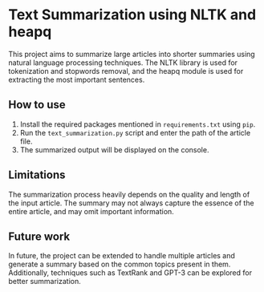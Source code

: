 # Text Summarization using NLTK and heapq

This project aims to summarize large articles into shorter summaries using natural language processing techniques. The NLTK library is used for tokenization and stopwords removal, and the heapq module is used for extracting the most important sentences.

## How to use
1. Install the required packages mentioned in `requirements.txt` using `pip`.
2. Run the `text_summarization.py` script and enter the path of the article file.
3. The summarized output will be displayed on the console.

## Limitations
The summarization process heavily depends on the quality and length of the input article. The summary may not always capture the essence of the entire article, and may omit important information.

## Future work
In future, the project can be extended to handle multiple articles and generate a summary based on the common topics present in them. Additionally, techniques such as TextRank and GPT-3 can be explored for better summarization.
